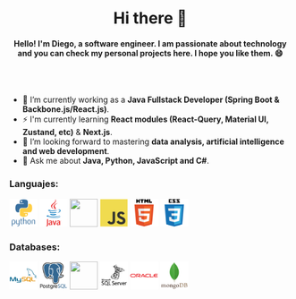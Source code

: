 <h1 align="center">
Hi there 👋 
</h1>

<h4 align="center">
Hello! I'm Diego, a software engineer. I am passionate about technology and you can check my personal projects here. I hope you like them. 😄 
</h4>
<br><br>

- 🔭 I’m currently working as a **Java Fullstack Developer (Spring Boot & Backbone.js/React.js)**.
- ⚡ I'm currently learning **React modules (React-Query, Material UI, Zustand, etc)** & **Next.js**.
- 🌱 I’m looking forward to mastering **data analysis, artificial intelligence and web development**.
- 💬 Ask me about **Java, Python, JavaScript and C#**.
<!--
- 📫 How to reach me: ...
- 😄 Pronouns: ...
- ⚡ Fun fact: ...
-->

<h3>Languajes:</h3>
<p align="left">
<img src="https://raw.githubusercontent.com/devicons/devicon/9f4f5cdb393299a81125eb5127929ea7bfe42889/icons/python/python-original-wordmark.svg" width="50" height="50"/>
<img src="https://raw.githubusercontent.com/devicons/devicon/9f4f5cdb393299a81125eb5127929ea7bfe42889/icons/java/java-original-wordmark.svg" width="50" height="50"/>
<img src="https://raw.githubusercontent.com/abranhe/programming-languages-logos/master/src/csharp/csharp_128x128.png" width="50" height="50"/>
<img src="https://raw.githubusercontent.com/devicons/devicon/9f4f5cdb393299a81125eb5127929ea7bfe42889/icons/javascript/javascript-original.svg" width="50" height="50"/>
<img src="https://raw.githubusercontent.com/devicons/devicon/9f4f5cdb393299a81125eb5127929ea7bfe42889/icons/html5/html5-original-wordmark.svg" width="50" height="50"/>
<img src="https://raw.githubusercontent.com/devicons/devicon/9f4f5cdb393299a81125eb5127929ea7bfe42889/icons/css3/css3-original-wordmark.svg" width="50" height="50"/>
</p>

<h3>Databases:</h3>
<p>
<img src="https://raw.githubusercontent.com/devicons/devicon/master/icons/mysql/mysql-original-wordmark.svg" width="50" height="50"/>
<img src="https://raw.githubusercontent.com/devicons/devicon/9f4f5cdb393299a81125eb5127929ea7bfe42889/icons/postgresql/postgresql-original-wordmark.svg" width="50" height="50"/>
<img src="https://upload.wikimedia.org/wikipedia/commons/thumb/8/8e/Firebird_logo.svg/2048px-Firebird_logo.svg.png" width="50" height="50"/>
<img src="https://raw.githubusercontent.com/devicons/devicon/9f4f5cdb393299a81125eb5127929ea7bfe42889/icons/microsoftsqlserver/microsoftsqlserver-plain-wordmark.svg" width="50" height="50"/>
<img src="https://raw.githubusercontent.com/devicons/devicon/9f4f5cdb393299a81125eb5127929ea7bfe42889/icons/oracle/oracle-original.svg" width="50" height="50"/>
<img src="https://raw.githubusercontent.com/devicons/devicon/master/icons/mongodb/mongodb-original-wordmark.svg" width="50" height="50"/>
</p>
